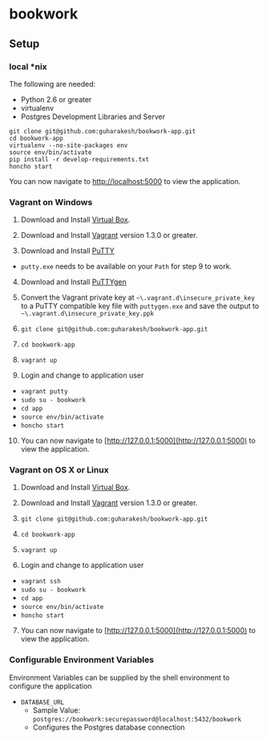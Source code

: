 # bookwork

## Setup

### local \*nix

The following are needed:
  - Python 2.6 or greater
  - virtualenv
  - Postgres Development Libraries and Server

```
git clone git@github.com:guharakesh/bookwork-app.git
cd bookwork-app
virtualenv --no-site-packages env
source env/bin/activate
pip install -r develop-requirements.txt
honcho start
```

You can now navigate to [http://localhost:5000](http://localhost:5000) to view the application.

### Vagrant on Windows

1. Download and Install [Virtual Box](https://www.virtualbox.org/wiki/Downloads).

2. Download and Install [Vagrant](http://downloads.vagrantup.com/) version 1.3.0 or greater.

3. Download and Install [PuTTY](http://www.chiark.greenend.org.uk/~sgtatham/putty/download.html)

  - `putty.exe` needs to be available on your `Path` for step 9 to work.

4. Download and Install [PuTTYgen](http://www.chiark.greenend.org.uk/~sgtatham/putty/download.html)

5. Convert the Vagrant private key at `~\.vagrant.d\insecure_private_key` to a PuTTY compatible key file with `puttygen.exe` and save the output to `~\.vagrant.d\insecure_private_key.ppk`

6. `git clone git@github.com:guharakesh/bookwork-app.git`

7. `cd bookwork-app`

8. `vagrant up`

9. Login and change to application user

  - `vagrant putty` 
  - `sudo su - bookwork`
  - `cd app`
  - `source env/bin/activate`
  - `honcho start`

10. You can now navigate to [http://127.0.0.1:5000](http://127.0.0.1:5000) to view the application.

### Vagrant on OS X or Linux

1. Download and Install [Virtual Box](https://www.virtualbox.org/wiki/Downloads).

2. Download and Install [Vagrant](http://downloads.vagrantup.com/) version 1.3.0 or greater.

3. `git clone git@github.com:guharakesh/bookwork-app.git`

4. `cd bookwork-app`

5. `vagrant up`

6. Login and change to application user

  - `vagrant ssh`
  - `sudo su - bookwork`
  - `cd app`
  - `source env/bin/activate`
  - `honcho start`

7. You can now navigate to [http://127.0.0.1:5000](http://127.0.0.1:5000) to view the application.

### Configurable Environment Variables

Environment Variables can be supplied by the shell environment to configure the application

* `DATABASE_URL`
    - Sample Value: `postgres://bookwork:securepassword@localhost:5432/bookwork`
    - Configures the Postgres database connection
